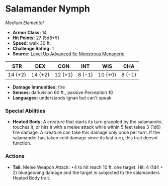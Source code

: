 # Salamander Nymph

*Medium* *Elemental*

- **Armor Class:** 14
- **Hit Points:** 27 (5d8+5)
- **Speed:** walk 30 ft.
- **Challenge Rating:** 1
- **Source:** [Level Up Advanced 5e Monstrous Menagerie](https://www.levelup5e.com)

| STR | DEX | CON | INT | WIS | CHA |
| --- | --- | --- | --- | --- | --- |
| 14 (+2) | 14 (+2) | 12 (+1) | 8 (-1) | 10 (+0) | 8 (-1) |

- **Damage Immunities:** fire
- **Senses:** darkvision 60 ft., passive Perception 10
- **Languages:** understands Ignan but can't speak
### Special Abilities
- **Heated Body:** A creature that starts its turn grappled by the salamander, touches it, or hits it with a melee attack while within 5 feet takes 3 (1d6) fire damage. A creature can take this damage only once per turn. If the salamander has taken cold damage since its last turn, this trait doesnt function.
### Actions
- **Tail:** Melee Weapon Attack: +4 to hit  reach 10 ft.  one target. Hit: 4 (1d4 + 2) bludgeoning damage  and the target is subjected to the salamanders Heated Body trait.
